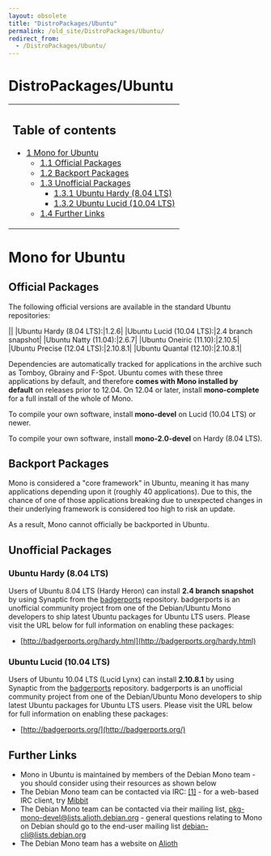 ```yaml
---
layout: obsolete
title: "DistroPackages/Ubuntu"
permalink: /old_site/DistroPackages/Ubuntu/
redirect_from:
  - /DistroPackages/Ubuntu/
---
```


DistroPackages/Ubuntu
=====================

<table>
<col width="100%" />
<tbody>
<tr class="odd">
<td align="left"><h2>Table of contents</h2>
<ul>
<li><a href="#mono-for-ubuntu">1 Mono for Ubuntu</a>
<ul>
<li><a href="#official-packages">1.1 Official Packages</a></li>
<li><a href="#backport-packages">1.2 Backport Packages</a></li>
<li><a href="#unofficial-packages">1.3 Unofficial Packages</a>
<ul>
<li><a href="#ubuntu-hardy-804-lts">1.3.1 Ubuntu Hardy (8.04 LTS)</a></li>
<li><a href="#ubuntu-lucid-1004-lts">1.3.2 Ubuntu Lucid (10.04 LTS)</a></li>
</ul></li>
<li><a href="#further-links">1.4 Further Links</a></li>
</ul></li>
</ul></td>
</tr>
</tbody>
</table>

Mono for Ubuntu
===============

Official Packages
-----------------

The following official versions are available in the standard Ubuntu repositories:

||
|Ubuntu Hardy (8.04 LTS):|1.2.6|
|Ubuntu Lucid (10.04 LTS):|2.4 branch snapshot|
|Ubuntu Natty (11.04):|2.6.7|
|Ubuntu Oneiric (11.10):|2.10.5|
|Ubuntu Precise (12.04 LTS):|2.10.8.1|
|Ubuntu Quantal (12.10):|2.10.8.1|

Dependencies are automatically tracked for applications in the archive such as Tomboy, Gbrainy and F-Spot. Ubuntu comes with these three applications by default, and therefore **comes with Mono installed by default** on releases prior to 12.04. On 12.04 or later, install **mono-complete** for a full install of the whole of Mono.

To compile your own software, install **mono-devel** on Lucid (10.04 LTS) or newer.

To compile your own software, install **mono-2.0-devel** on Hardy (8.04 LTS).

Backport Packages
-----------------

Mono is considered a "core framework" in Ubuntu, meaning it has many applications depending upon it (roughly 40 applications). Due to this, the chance of one of those applications breaking due to unexpected changes in their underlying framework is considered too high to risk an update.

As a result, Mono cannot officially be backported in Ubuntu.

Unofficial Packages
-------------------

### Ubuntu Hardy (8.04 LTS)

Users of Ubuntu 8.04 LTS (Hardy Heron) can install **2.4 branch snapshot** by using Synaptic from the [badgerports](http://badgerports.org) repository. badgerports is an unofficial community project from one of the Debian/Ubuntu Mono developers to ship latest Ubuntu packages for Ubuntu LTS users. Please visit the URL below for full information on enabling these packages:

-   [http://badgerports.org/hardy.html](http://badgerports.org/hardy.html)

### Ubuntu Lucid (10.04 LTS)

Users of Ubuntu 10.04 LTS (Lucid Lynx) can install **2.10.8.1** by using Synaptic from the [badgerports](http://badgerports.org) repository. badgerports is an unofficial community project from one of the Debian/Ubuntu Mono developers to ship latest Ubuntu packages for Ubuntu LTS users. Please visit the URL below for full information on enabling these packages:

-   [http://badgerports.org/](http://badgerports.org/)

Further Links
-------------

-   Mono in Ubuntu is maintained by members of the Debian Mono team - you should consider using their resources as shown below
-   The Debian Mono team can be contacted via IRC: [[1]](irc://irc.oftc.net/#debian-cli) - for a web-based IRC client, try [Mibbit](http://www.mibbit.com/networks/oftc/debian-cli.html)
-   The Debian Mono team can be contacted via their mailing list, [pkg-mono-devel@lists.alioth.debian.org](http://lists.alioth.debian.org/mailman/listinfo/pkg-mono-devel) - general questions relating to Mono on Debian should go to the end-user mailing list [debian-cli@lists.debian.org](http://lists.debian.org/debian-cli/)
-   The Debian Mono team has a website on [Alioth](http://pkg-mono.alioth.debian.org/)


